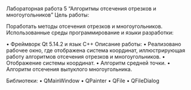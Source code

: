 Лабораторная работа 5 “Алгоритмы отсечения
отрезков и многоугольников”
Цель работы:

Поработать методы отсечения отрезков и многоугольников.
Использованные среды программирование и языки
разработки:

• Фреймворк Qt 5.14.2 и язык C++
Описание работы:
• Реализовано рабочее окно, где отображена система координат,
иллюстрирующая работу алгоритмов отсечения отрезков и
многоугольников.
• Отображение системы координат.
• Алгоритм средней точки.
• Алгоритм отсечения выпуклого многоугольника.

Библиотеки:
• QMainWindow
• QPainter
• QFile
• QFileDialog

